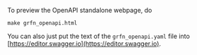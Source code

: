 To preview the OpenAPI standalone webpage, do

```
make grfn_openapi.html
```

You can also just put the text of the `grfn_openapi.yaml` file into
[https://editor.swagger.io](https://editor.swagger.io).
